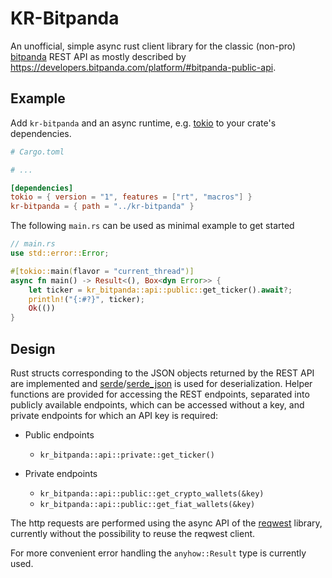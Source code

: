# KR-Bitpanda

An unofficial, simple async rust client library for the classic (non-pro) [bitpanda](https://www.bitpanda.com) REST API as mostly described by https://developers.bitpanda.com/platform/#bitpanda-public-api. 


## Example

Add `kr-bitpanda` and an async runtime, e.g. [tokio](https://github.com/tokio-rs/tokio) to your crate's dependencies. 

```toml
# Cargo.toml

# ...

[dependencies]
tokio = { version = "1", features = ["rt", "macros"] }
kr-bitpanda = { path = "../kr-bitpanda" }
```

The following `main.rs` can be used as minimal example to get started

```rust
// main.rs
use std::error::Error;

#[tokio::main(flavor = "current_thread")]
async fn main() -> Result<(), Box<dyn Error>> {
    let ticker = kr_bitpanda::api::public::get_ticker().await?;
    println!("{:#?}", ticker);
    Ok(())
}
```


## Design

Rust structs corresponding to the JSON objects returned by the REST API are implemented and [serde](https://github.com/serde-rs/serde)/[serde_json](https://github.com/serde-rs/json) is used for deserialization. Helper functions are provided for accessing the REST endpoints, separated into publicly available endpoints, which can be accessed without a key, and private endpoints for which an API key is required:

* Public endpoints

    * `kr_bitpanda::api::private::get_ticker()`

* Private endpoints

    * `kr_bitpanda::api::public::get_crypto_wallets(&key)`
    * `kr_bitpanda::api::public::get_fiat_wallets(&key)`

The http requests are performed using the async API of the [reqwest](https://github.com/seanmonstar/reqwest) library, currently without the possibility to reuse the reqwest client.

For more convenient error handling the `anyhow::Result` type is currently used.
